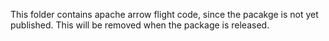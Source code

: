 ﻿
This folder contains apache arrow flight code, since the pacakge is not yet published.
This will be removed when the package is released.